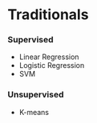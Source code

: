 # Traditionals

### Supervised

* Linear Regression
* Logistic Regression
* SVM

### Unsupervised

* K-means

